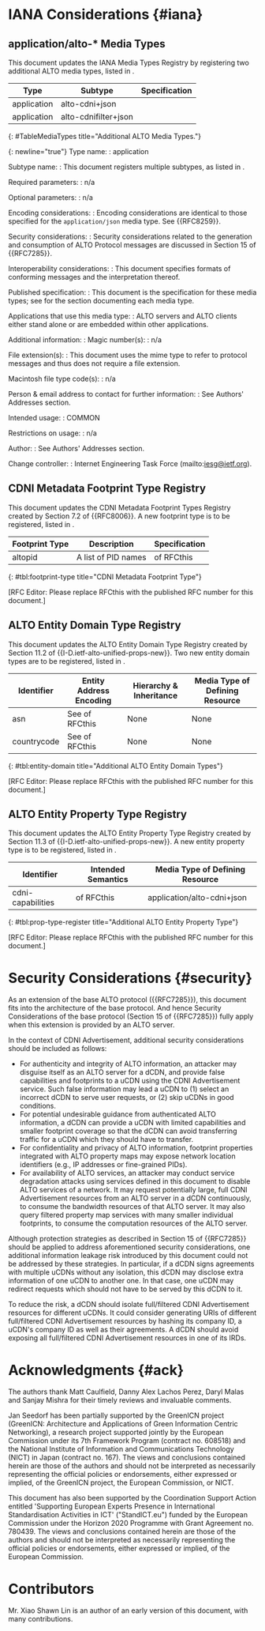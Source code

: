 <!-- Skip header line -->

# IANA Considerations {#iana}

## application/alto-* Media Types

This document updates the IANA Media Types Registry by registering two
additional ALTO media types, listed in [](#TableMediaTypes).

| Type        | Subtype              | Specification        |
|-------------|----------------------|----------------------|
| application | alto-cdni+json       | [](#cdnifci)         |
| application | alto-cdnifilter+json | [](#filteredcdnifci) |
{: #TableMediaTypes title="Additional ALTO Media Types."}

{: newline="true"}
Type name:
: application

Subtype name:
: This document registers multiple subtypes, as listed in [](#TableMediaTypes).

Required parameters:
: n/a

Optional parameters:
: n/a

Encoding considerations:
: Encoding considerations are identical to those specified for the
  `application/json` media type. See {{RFC8259}}.

Security considerations:
: Security considerations related to the generation and consumption of ALTO
  Protocol messages are discussed in Section 15 of {{RFC7285}}.

Interoperability considerations:
: This document specifies formats of conforming messages and the interpretation
  thereof.

Published specification:
: This document is the specification for these media types; see
  [](#TableMediaTypes) for the section documenting each media type.

Applications that use this media type:
: ALTO servers and ALTO clients either stand alone or are embedded within other
  applications.

Additional information:
: Magic number(s):
  : n/a

  File extension(s):
  : This document uses the mime type to refer to protocol messages and thus does
  not require a file extension.

  Macintosh file type code(s):
  : n/a

Person &amp; email address to contact for further information:
: See Authors' Addresses section.

Intended usage:
: COMMON

Restrictions on usage:
: n/a

Author:
: See Authors' Addresses section.

Change controller:
: Internet Engineering Task Force (mailto:iesg@ietf.org).

## CDNI Metadata Footprint Type Registry

This document updates the CDNI Metadata Footprint Types Registry created by
Section 7.2 of {{RFC8006}}. A new footprint type is to be registered, listed in
[](#tbl:footprint-type).

| Footprint Type | Description         | Specification                     |
|----------------|---------------------|-----------------------------------|
| altopid        | A list of PID names | [](#cdnifcinetworkmap) of RFCthis |
{: #tbl:footprint-type title="CDNI Metadata Footprint Type"}

\[RFC Editor: Please replace RFCthis with the published RFC number for this
document.\]

## ALTO Entity Domain Type Registry

This document updates the ALTO Entity Domain Type Registry created by Section
11.2 of {{I-D.ietf-alto-unified-props-new}}. Two new entity domain types are to
be registered, listed in [](#tbl:entity-domain).

| Identifier  | Entity Address Encoding                   | Hierarchy &amp; Inheritance | Media Type of Defining Resource |
|-------------|-------------------------------------------|-----------------------------|---------------------------------|
| asn         | See [](#asn-entity-id) of RFCthis         | None                        | None                            |
| countrycode | See [](#countrycode-entity-id) of RFCthis | None                        | None                            |
{: #tbl:entity-domain title="Additional ALTO Entity Domain Types"}

\[RFC Editor: Please replace RFCthis with the published RFC number for this
document.\]

## ALTO Entity Property Type Registry

This document updates the ALTO Entity Property Type Registry created by Section
11.3 of {{I-D.ietf-alto-unified-props-new}}. A new entity property type is to
be registered, listed in [](#tbl:prop-type-register).

| Identifier        | Intended Semantics                     | Media Type of Defining Resource |
|-------------------|----------------------------------------|---------------------------------|
| cdni-capabilities | [](#capabilitytoproperties) of RFCthis | application/alto-cdni+json      |
{: #tbl:prop-type-register title="Additional ALTO Entity Property Type"}

\[RFC Editor: Please replace RFCthis with the published RFC number for this
document.\]

# Security Considerations {#security}

As an extension of the base ALTO protocol ({{RFC7285}}), this document fits into
the architecture of the base protocol. And hence Security Considerations of the
base protocol (Section 15 of {{RFC7285}}) fully apply when this extension is
provided by an ALTO server.

In the context of CDNI Advertisement, additional security considerations should
be included as follows:

* For authenticity and integrity of ALTO information, an attacker may disguise
  itself as an ALTO server for a dCDN, and provide false capabilities and
  footprints to a uCDN using the CDNI Advertisement service. Such false
  information may lead a uCDN to (1) select an incorrect dCDN to serve user
  requests, or (2) skip uCDNs in good conditions.
* For potential undesirable guidance from authenticated ALTO information, a dCDN
  can provide a uCDN with limited capabilities and smaller footprint coverage so
  that the dCDN can avoid transferring traffic for a uCDN which they should have
  to transfer.
* For confidentiality and privacy of ALTO information, footprint properties
  integrated with ALTO property maps may expose network location identifiers
  (e.g., IP addresses or fine-grained PIDs).
* For availability of ALTO services, an attacker may conduct service degradation
  attacks using services defined in this document to disable ALTO services of a
  network. It may request potentially large, full CDNI Advertisement resources
  from an ALTO server in a dCDN continuously, to consume the bandwidth resources
  of that ALTO server. It may also query filtered property map services with
  many smaller individual footprints, to consume the computation resources of
  the ALTO server.

Although protection strategies as described in Section 15 of {{RFC7285}} should
be applied to address aforementioned security considerations, one additional
information leakage risk introduced by this document could not be addressed by
these strategies. In particular, if a dCDN signs agreements with multiple uCDNs
without any isolation, this dCDN may disclose extra information of one uCDN to
another one. In that case, one uCDN may redirect requests which should not have
to be served by this dCDN to it.

To reduce the risk, a dCDN should isolate full/filtered CDNI Advertisement
resources for different uCDNs. It could consider generating URIs of different
full/filtered CDNI Advertisement resources by hashing its company ID, a uCDN's
company ID as well as their agreements. A dCDN should avoid exposing all
full/filtered CDNI Advertisement resources in one of its IRDs.

# Acknowledgments {#ack}

The authors thank Matt Caulfield, Danny Alex Lachos Perez, Daryl Malas and
Sanjay Mishra for their timely reviews and invaluable comments.

Jan Seedorf has been partially supported by the GreenICN project (GreenICN:
Architecture and Applications of Green Information Centric Networking), a
research project supported jointly by the European Commission under its 7th
Framework Program (contract no. 608518) and the National Institute of
Information and Communications Technology (NICT) in Japan (contract no. 167).
The views and conclusions contained herein are those of the authors and should
not be interpreted as necessarily representing the official policies or
endorsements, either expressed or implied, of the GreenICN project, the European
Commission, or NICT.

This document has also been supported by the Coordination Support Action
entitled 'Supporting European Experts Presence in lnternational Standardisation
Activities in ICT' ("StandlCT.eu") funded by the European Commission under the
Horizon 2020 Programme with Grant Agreement no. 780439. The views and
conclusions contained herein are those of the authors and should not be
interpreted as necessarily representing the official policies or endorsements,
either expressed or implied, of the European Commission.

# Contributors

Mr. Xiao Shawn Lin is an author of an early version of this document, with many
contributions.
